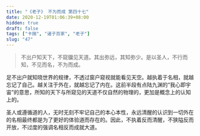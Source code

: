 ```yaml
---
title: "《老子》 不为而成 第四十七"
date: 2020-12-19T01:06:39+08:00
hidden: true
draft: false
tags: ["卡揣", "诸子百家", "老子"]
slug: "47"
---
```


> 不出户知天下，不窥牖见天道。其出弥远，其知弥少。是以圣人，不行而知，不见而名，不为而成。 

足不出户就知晓世界的规律，不透过窗户窥视就能看见天空。越执着于名相，就越忘记了自己。越关注于外在，就越忘记了内在。这前半段有点陆九渊的“我心即宇宙”的意思，所知的天下与所窥见的天道不仅自然的物理的，更加是概念上的认知上的。

圣人或遵循道的人，无时无刻不牢记自己的本心本性，永远清醒的认识到一切外在的名相最终都是为了更好的体验道而存在的。因此，不执着反而清醒，不狭隘反而开放，不过度的强调名相反而成就大道。